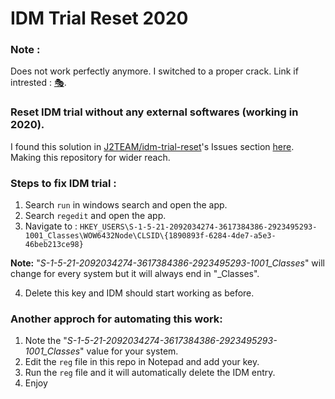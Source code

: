 # IDM Trial Reset 2020

### Note : 
Does not work perfectly anymore. I switched to a proper crack. Link if intrested : [🎭](https://1337x.to/torrent/4574740/Internet-Download-Manager-IDM-6-38-Build-2-Repack-B4tman/).

### Reset IDM trial without any external softwares (working in 2020).
I found this solution in [J2TEAM/idm-trial-reset](https://github.com/J2TEAM/idm-trial-reset/)'s Issues section [here](https://github.com/J2TEAM/idm-trial-reset/issues/10#issuecomment-616135590). Making this repository for wider reach. 
### Steps to fix IDM trial :
1. Search ``` run ``` in windows search and open the app.
2. Search ``` regedit ``` and open the app.
3. Navigate to : ``` HKEY_USERS\S-1-5-21-2092034274-3617384386-2923495293-1001_Classes\WOW6432Node\CLSID\{1890893f-6284-4de7-a5e3-46beb213ce98} ``` 

  **Note:** "_S-1-5-21-2092034274-3617384386-2923495293-1001_Classes_" will change for every system but it will always end in "_Classes".

4. Delete this key and IDM should start working as before.

### Another approch for automating this work:
1. Note the "_S-1-5-21-2092034274-3617384386-2923495293-1001_Classes_" value for your system.
2. Edit the ``` reg ``` file in this repo in Notepad and add your key.
3. Run the ``` reg ``` file and it will automatically delete the IDM entry.
4. Enjoy 
